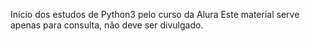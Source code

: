 Início dos estudos de Python3 pelo curso da Alura
Este material serve apenas para consulta, não deve ser divulgado.